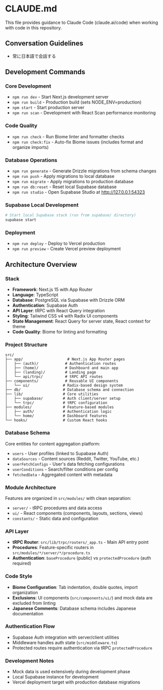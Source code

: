 # CLAUDE.md

This file provides guidance to Claude Code (claude.ai/code) when working with code in this repository.

## Conversation Guidelines

- 常に日本語で会話する

## Development Commands

### Core Development
- `npm run dev` - Start Next.js development server
- `npm run build` - Production build (sets NODE_ENV=production)
- `npm start` - Start production server
- `npm run scan` - Development with React Scan performance monitoring

### Code Quality
- `npm run check` - Run Biome linter and formatter checks
- `npm run check:fix` - Auto-fix Biome issues (includes format and organize imports)

### Database Operations
- `npm run generate` - Generate Drizzle migrations from schema changes
- `npm run push` - Apply migrations to local database
- `npm run migrate` - Apply migrations to production database
- `npm run db:reset` - Reset local Supabase database
- `npm run studio` - Open Supabase Studio at http://127.0.0.1:54323

### Supabase Local Development
```bash
# Start local Supabase stack (run from supabase/ directory)
supabase start
```

### Deployment
- `npm run deploy` - Deploy to Vercel production
- `npm run preview` - Create Vercel preview deployment

## Architecture Overview

### Stack
- **Framework**: Next.js 15 with App Router
- **Language**: TypeScript
- **Database**: PostgreSQL via Supabase with Drizzle ORM
- **Authentication**: Supabase Auth
- **API Layer**: tRPC with React Query integration
- **Styling**: Tailwind CSS v4 with Radix UI components
- **State Management**: React Query for server state, React context for theme
- **Code Quality**: Biome for linting and formatting

### Project Structure
```
src/
├── app/                    # Next.js App Router pages
│   ├── (auth)/            # Authentication routes
│   ├── (home)/            # Dashboard and main app
│   ├── (landing)/         # Landing page
│   └── api/trpc/          # tRPC API routes
├── components/            # Reusable UI components
│   └── ui/               # Radix-based design system
├── db/                   # Database schema and connection
├── lib/                  # Core utilities
│   ├── supabase/         # Auth client/server setup
│   └── trpc/             # tRPC configuration
├── modules/              # Feature-based modules
│   ├── auth/             # Authentication logic
│   └── home/             # Dashboard features
└── hooks/                # Custom React hooks
```

### Database Schema
Core entities for content aggregation platform:
- `users` - User profiles (linked to Supabase Auth)
- `dataSources` - Content sources (Reddit, Twitter, YouTube, etc.)
- `userFetchConfigs` - User's data fetching configurations
- `userConditions` - Search/filter conditions per config
- `fetchedData` - Aggregated content with metadata

### Module Architecture
Features are organized in `src/modules/` with clean separation:
- `server/` - tRPC procedures and data access
- `ui/` - React components (components, layouts, sections, views)
- `constants/` - Static data and configuration

### API Layer
- **tRPC Router**: `src/lib/trpc/routers/_app.ts` - Main API entry point
- **Procedures**: Feature-specific routers in `src/modules/*/server/*/procedure.ts`
- **Authentication**: `baseProcedure` (public) vs `protectedProcedure` (auth required)

### Code Style
- **Biome Configuration**: Tab indentation, double quotes, import organization
- **Exclusions**: UI components (`src/components/ui/`) and mock data are excluded from linting
- **Japanese Comments**: Database schema includes Japanese documentation

### Authentication Flow
- Supabase Auth integration with server/client utilities
- Middleware handles auth state (`src/middleware.ts`)
- Protected routes require authentication via tRPC `protectedProcedure`

### Development Notes
- Mock data is used extensively during development phase
- Local Supabase instance for development
- Vercel deployment target with production database migrations
